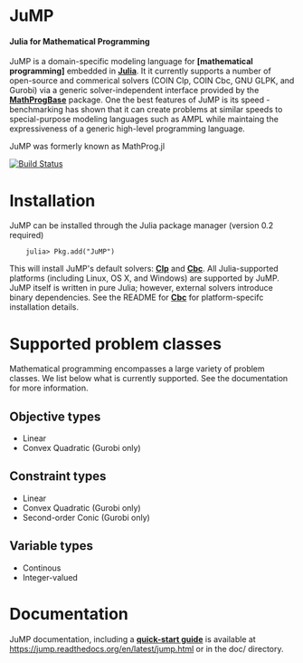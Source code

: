 JuMP
====
#### Julia for Mathematical Programming

JuMP is a domain-specific modeling language
for **[mathematical programming]** 
embedded in **[Julia]**. 
It it currently supports a number of open-source and commerical 
solvers (COIN Clp, COIN Cbc, GNU GLPK, and Gurobi) via a generic solver-independent
interface provided by the **[MathProgBase]** package. 
One the best features of JuMP is its speed -
benchmarking has shown that it can create problems at similar
speeds to special-purpose modeling languages such as AMPL
while maintaing the expressiveness of a generic high-level programming language.

JuMP was formerly known as MathProg.jl

[![Build Status](https://travis-ci.org/IainNZ/JuMP.jl.png)](https://travis-ci.org/IainNZ/JuMP.jl)

# Installation

JuMP can be installed through the Julia package manager (version 0.2 required)

```
    julia> Pkg.add("JuMP")
```

This will install JuMP's default solvers: **[Clp]** and **[Cbc]**. All Julia-supported platforms (including Linux, OS X, and Windows) are supported by JuMP. JuMP itself is written in pure Julia; however, external solvers introduce binary dependencies. See the README for **[Cbc]** for platform-specifc installation details.

[MathProgBase]: https://github.com/mlubin/MathProgBase.jl
[Clp]: https://github.com/mlubin/Clp.jl
[Cbc]: https://github.com/mlubin/Cbc.jl
[matematical programming]: http://en.wikipedia.org/wiki/Mathematical_optimization
[Julia]: http://julialang.org/

# Supported problem classes

Mathematical programming encompasses a large variety of problem classes. 
We list below what is currently supported. See the documentation for more information. 

## Objective types 

* Linear
* Convex Quadratic (Gurobi only)

## Constraint types

* Linear
* Convex Quadratic (Gurobi only)
* Second-order Conic (Gurobi only)

## Variable types

* Continous
* Integer-valued

# Documentation

JuMP documentation, including a **[quick-start guide]** is available at https://jump.readthedocs.org/en/latest/jump.html or in the doc/ directory. 

[quick-start guide]: https://jump.readthedocs.org/en/latest/jump.html#quick-start-guide
